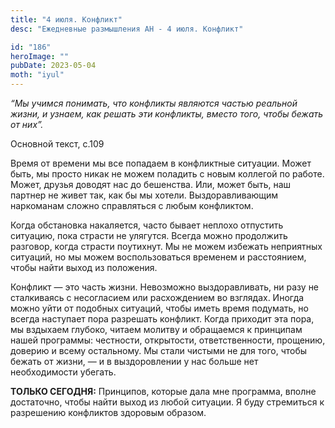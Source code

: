 ```yaml
---
title: "4 июля. Конфликт"
desc: "Ежедневные размышления АН - 4 июля. Конфликт"

id: "186"
heroImage: ""
pubDate: 2023-05-04
moth: "iyul"
---
```


_“Мы учимся понимать, что конфликты являются частью реальной жизни, и узнаем,
как решать эти конфликты, вместо того, чтобы бежать от них”._

Основной текст, с.109

Время от времени мы все попадаем в конфликтные ситуации. Может быть, мы просто
никак не можем поладить с новым коллегой по работе. Может, друзья доводят нас
до бешенства. Или, может быть, наш партнер не живет так, как бы мы хотели.
Выздоравливающим наркоманам сложно справляться с любым конфликтом.

Когда обстановка накаляется, часто бывает неплохо отпустить ситуацию, пока
страсти не улягутся. Всегда можно продолжить разговор, когда страсти
поутихнут. Мы не можем избежать неприятных ситуаций, но мы можем
воспользоваться временем и расстоянием, чтобы найти выход из положения.

Конфликт — это часть жизни. Невозможно выздоравливать, ни разу не сталкиваясь
с несогласием или расхождением во взглядах. Иногда можно уйти от подобных
ситуаций, чтобы иметь время подумать, но всегда наступает пора разрешать
конфликт. Когда приходит эта пора, мы вздыхаем глубоко, читаем молитву и
обращаемся к принципам нашей программы: честности, открытости,
ответственности, прощению, доверию и всему остальному. Мы стали чистыми не для
того, чтобы бежать от жизни, — и в выздоровлении у нас больше нет
необходимости убегать.

**ТОЛЬКО СЕГОДНЯ:** Принципов, которые дала мне программа, вполне достаточно,
чтобы найти выход из любой ситуации. Я буду стремиться к разрешению конфликтов
здоровым образом.
